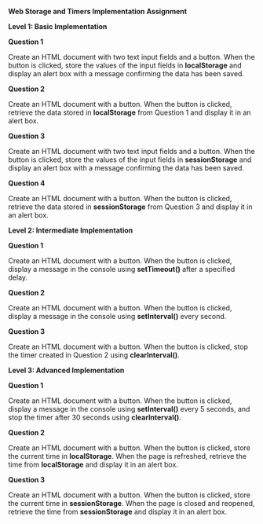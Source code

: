 ﻿**Web Storage and Timers Implementation Assignment**

**Level 1: Basic Implementation**

**Question 1**

Create an HTML document with two text input fields and a button. When the button is clicked, store the values of the input fields in **localStorage** and display an alert box with a message confirming the data has been saved.

**Question 2**

Create an HTML document with a button. When the button is clicked, retrieve the data stored in **localStorage** from Question 1 and display it in an alert box.

**Question 3**

Create an HTML document with two text input fields and a button. When the button is clicked, store the values of the input fields in **sessionStorage** and display an alert box with a message confirming the data has been saved.

**Question 4**

Create an HTML document with a button. When the button is clicked, retrieve the data stored in **sessionStorage** from Question 3 and display it in an alert box.

**Level 2: Intermediate Implementation**

**Question 1**

Create an HTML document with a button. When the button is clicked, display a message in the console using **setTimeout()** after a specified delay.

**Question 2**

Create an HTML document with a button. When the button is clicked, display a message in the console using **setInterval()** every second.

**Question 3**

Create an HTML document with a button. When the button is clicked, stop the timer created in Question 2 using **clearInterval()**.

**Level 3: Advanced Implementation**

**Question 1**

Create an HTML document with a button. When the button is clicked, display a message in the console using **setInterval()** every 5 seconds, and stop the timer after 30 seconds using **clearInterval()**.

**Question 2**

Create an HTML document with a button. When the button is clicked, store the current time in **localStorage**. When the page is refreshed, retrieve the time from **localStorage** and display it in an alert box.

**Question 3**

Create an HTML document with a button. When the button is clicked, store the current time in **sessionStorage**. When the page is closed and reopened, retrieve the time from **sessionStorage** and display it in an alert box.

